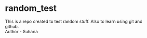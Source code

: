 # random_test
This is a repo created to test random stuff. Also to learn using git and github.
<br>
Author - Suhana
